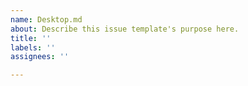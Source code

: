 ```yaml
---
name: Desktop.md
about: Describe this issue template's purpose here.
title: ''
labels: ''
assignees: ''

---
```



